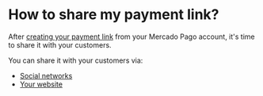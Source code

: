 # How to share my payment link?

After [creating your payment link](https://www.mercadopago[FAKER][URL][DOMAIN]/developers/en/guides/payment-link/basic-settings) from your Mercado Pago account, it's time to share it with your customers.

You can share it with your customers via:

* [Social networks](https://www.mercadopago[FAKER][URL][DOMAIN]/developers/en/guides/payment-link/share-social-networks)
* [Your website](https://www.mercadopago[FAKER][URL][DOMAIN]/developers/en/guides/payment-link/share-website)